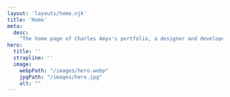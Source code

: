 ```yaml
---
layout: 'layouts/home.njk'
title: 'Home'
meta:
  desc:
    "The home page of Charles Amyx's portfolio, a designer and developer living in Ann Arbor, MI."
hero:
  title: ''
  strapline: ''
  image:
    webpPath: "/images/hero.webp"
    jpgPath: "/images/hero.jpg"
    alt: ""
---
```

